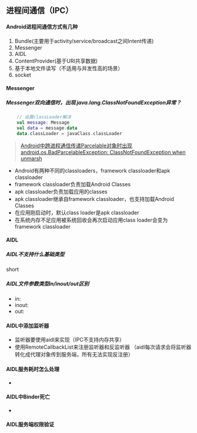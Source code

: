 ## 进程间通信（IPC）

#### Android进程间通信方式有几种

1. Bundle(主要用于activity/service/broadcast之间Intent传递)
1. Messenger
1. AIDL
1. ContentProvider(基于URI共享数据)
1. 基于本地文件读写（不适用与并发性高的场景）
1. socket

#### Messenger

##### Messenger双向通信时，出现 java.lang.ClassNotFoundException异常？

```kotlin
    // 设置classLoader解决
    val message: Message
    val data = message.data
    data.classLoader = javaClass.classLoader
```

> [Android中跨进程通信传递Parcelable对象时出现android.os.BadParcelableException:
ClassNotFoundException when unmarsh](https://blog.csdn.net/Bettarwang/article/details/45315091)

* Android有两种不同的classloaders，framework classloader和apk classloader
* framework classloader负责加载Android Classes
* apk classloader负责加载应用的classes
* apk classloader继承自framework classloader，也支持加载Android Classes
* 在应用刚启动时，默认class loader是apk classloader
* 在系统内存不足应用被系统回收会再次启动应用class loader会变为framework classloader

#### AIDL

##### AIDL不支持什么基础类型

short

##### AIDL文件参数类型in/inout/out区别

* in:
* inout:
* out:

#### AIDL中添加监听器

* 监听器要使用aidl来实现（IPC不支持内存共享）
* 使用RemoteCallbackList来注册监听器和反监听器
（aidl每次请求会将监听器转化成代理对象传到服务端，所有无法实现反注册）

#### AIDL服务耗时怎么处理

*

#### AIDL中Binder死亡

*

#### AIDL服务端权限验证

####


